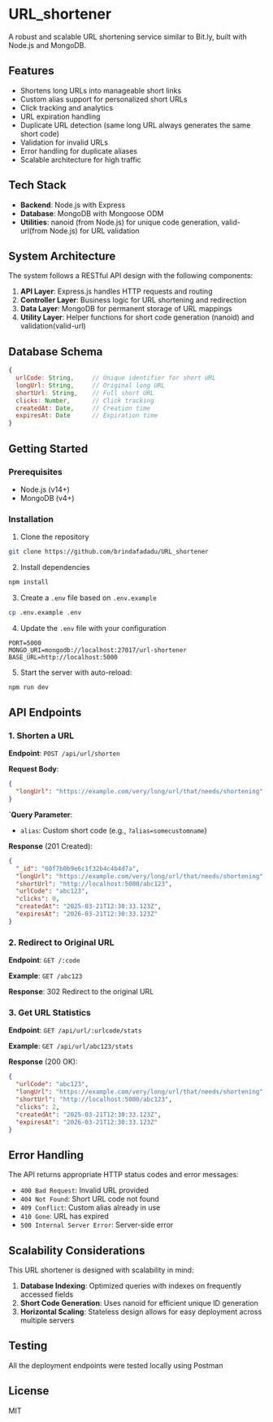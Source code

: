 # URL_shortener

A robust and scalable URL shortening service similar to Bit.ly, built with Node.js and MongoDB.

## Features

- Shortens long URLs into manageable short links
- Custom alias support for personalized short URLs
- Click tracking and analytics
- URL expiration handling
- Duplicate URL detection (same long URL always generates the same short code)
- Validation for invalid URLs
- Error handling for duplicate aliases
- Scalable architecture for high traffic

## Tech Stack

- **Backend**: Node.js with Express
- **Database**: MongoDB with Mongoose ODM
- **Utilities**: nanoid (from Node.js) for unique code generation, valid-url(from Node.js) for URL validation

## System Architecture

The system follows a RESTful API design with the following components:

1. **API Layer**: Express.js handles HTTP requests and routing
2. **Controller Layer**: Business logic for URL shortening and redirection
3. **Data Layer**: MongoDB for permanent storage of URL mappings
4. **Utility Layer**: Helper functions for short code generation (nanoid) and validation(valid-url)

## Database Schema

```javascript
{
  urlCode: String,     // Unique identifier for short URL
  longUrl: String,     // Original long URL
  shortUrl: String,    // Full short URL
  clicks: Number,      // Click tracking
  createdAt: Date,     // Creation time
  expiresAt: Date      // Expiration time
}
```

## Getting Started

### Prerequisites

- Node.js (v14+)
- MongoDB (v4+)

### Installation

1. Clone the repository
```bash
git clone https://github.com/brindafadadu/URL_shortener
```

2. Install dependencies
```bash
npm install
```

3. Create a `.env` file based on `.env.example`
```bash
cp .env.example .env
```

4. Update the `.env` file with your configuration
```
PORT=5000
MONGO_URI=mongodb://localhost:27017/url-shortener
BASE_URL=http://localhost:5000
```

5. Start the server with auto-reload:
```bash
npm run dev
```

## API Endpoints

### 1. Shorten a URL

**Endpoint**: `POST /api/url/shorten`

**Request Body**:
```json
{
  "longUrl": "https://example.com/very/long/url/that/needs/shortening"
}
```

**`Query Parameter**:
- `alias`: Custom short code (e.g., `?alias=somecustomname`)

**Response** (201 Created):
```json
{
  "_id": "60f7b0b9e6c1f32b4c4b4d7a",
  "longUrl": "https://example.com/very/long/url/that/needs/shortening",
  "shortUrl": "http://localhost:5000/abc123",
  "urlCode": "abc123",
  "clicks": 0,
  "createdAt": "2025-03-21T12:30:33.123Z",
  "expiresAt": "2026-03-21T12:30:33.123Z"
}
```

### 2. Redirect to Original URL

**Endpoint**: `GET /:code`

**Example**: `GET /abc123`

**Response**: 302 Redirect to the original URL

### 3. Get URL Statistics

**Endpoint**: `GET /api/url/:urlcode/stats`

**Example**: `GET /api/url/abc123/stats`

**Response** (200 OK):
```json
{
  "urlCode": "abc123",
  "longUrl": "https://example.com/very/long/url/that/needs/shortening",
  "shortUrl": "http://localhost:5000/abc123",
  "clicks": 2,
  "createdAt": "2025-03-21T12:30:33.123Z",
  "expiresAt": "2026-03-21T12:30:33.123Z"
}
```

## Error Handling

The API returns appropriate HTTP status codes and error messages:

- `400 Bad Request`: Invalid URL provided
- `404 Not Found`: Short URL code not found
- `409 Conflict`: Custom alias already in use
- `410 Gone`: URL has expired
- `500 Internal Server Error`: Server-side error

## Scalability Considerations

This URL shortener is designed with scalability in mind:

1. **Database Indexing**: Optimized queries with indexes on frequently accessed fields
2. **Short Code Generation**: Uses nanoid for efficient unique ID generation
3. **Horizontal Scaling**: Stateless design allows for easy deployment across multiple servers

## Testing

All the deployment endpoints were tested locally using Postman

## License

MIT